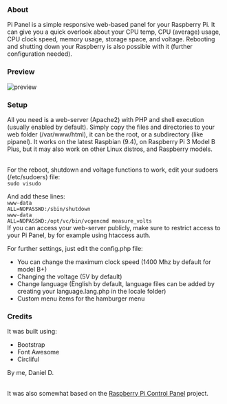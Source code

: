 <h3>About</h3>
Pi Panel is a simple responsive web-based panel for your Raspberry Pi. It can give you a quick overlook about your CPU temp, CPU (average) usage, CPU clock speed, memory usage, storage space, and voltage. Rebooting and shutting down your Raspberry is also possible with it (further configuration needed).

<h3>Preview</h3>
<img src="https://i.imgur.com/IMHKcu7.png" alt="preview">

<h3>Setup</h3>
All you need is a web-server (Apache2) with PHP and shell execution (usually enabled by default). Simply copy the files and directories to your web folder (/var/www/html), it can be the root, or a subdirectory (like pipanel). It works on the latest Raspbian (9.4), on Raspberry Pi 3 Model B Plus, but it may also work on other Linux distros, and Raspberry models.<br /><br />

For the reboot, shutdown and voltage functions to work, edit your sudoers (/etc/sudoers) file:<br />
<code>sudo visudo</code>

And add these lines:<br />
<code>www-data ALL=NOPASSWD:/sbin/shutdown</code><br />
<code>www-data ALL=NOPASSWD:/opt/vc/bin/vcgencmd measure_volts</code>
<br />If you can access your web-server publicly, make sure to restrict access to your Pi Panel, by for example using htaccess auth.

For further settings, just edit the config.php file:
<ul><li>You can change the maximum clock speed (1400 Mhz by default for model B+)</li>
<li>Changing the voltage (5V by default)</li>
<li>Change language (English by default, language files can be added by creating your language.lang.php in the locale folder)</li>
<li>Custom menu items for the hamburger menu</li></ul>

<h3>Credits</h3>
It was built using:
<ul><li>Bootstrap</li>
<li>Font Awesome</li>
<li>Circliful</li></ul>
By me, Daniel D.

<br />It was also somewhat based on the <a href="https://bitbucket.org/baldisos/raspberry-pi-control-panel" target="_blank">Raspberry Pi Control Panel</a> project.
